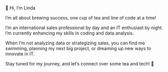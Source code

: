   👋 Hi, I’m Linda
  
I’m all about brewing success, one cup of tea and line of code at a time!

I’m an international sales professional by day and an IT enthusiast by night. I’m currently enhancing my skills in coding and data analysis.

When I’m not analyzing data or strategizing sales, you can find me swimming, planning my next big project, or dreaming up new ways to innovate in IT.

Stay tuned for my journey, and let’s connect over some tea and tech! 👀 


<!---
olela28/olela28 is a ✨ special ✨ repository because its `README.md` (this file) appears on your GitHub profile.
You can click the Preview link to take a look at your changes.
--->
